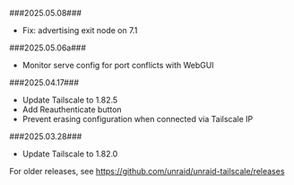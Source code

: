 ###2025.05.08###

- Fix: advertising exit node on 7.1

###2025.05.06a###

- Monitor serve config for port conflicts with WebGUI

###2025.04.17###

- Update Tailscale to 1.82.5
- Add Reauthenticate button
- Prevent erasing configuration when connected via Tailscale IP

###2025.03.28###

- Update Tailscale to 1.82.0

For older releases, see https://github.com/unraid/unraid-tailscale/releases
